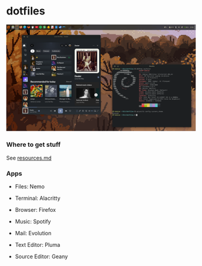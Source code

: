 # dotfiles

![](desktop.png)

### Where to get stuff

See [resources.md](resources.md)

### Apps

- Files: Nemo

- Terminal: Alacritty

- Browser: Firefox

- Music: Spotify

- Mail: Evolution

- Text Editor: Pluma

- Source Editor: Geany
